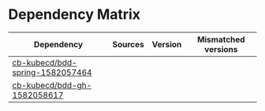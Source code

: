 # Dependency Matrix

Dependency | Sources | Version | Mismatched versions
---------- | ------- | ------- | -------------------
[cb-kubecd/bdd-spring-1582057464](https://github.com/cb-kubecd/bdd-spring-1582057464.git) |  | []() | 
[cb-kubecd/bdd-gh-1582058617](https://github.com/cb-kubecd/bdd-gh-1582058617.git) |  | []() | 

